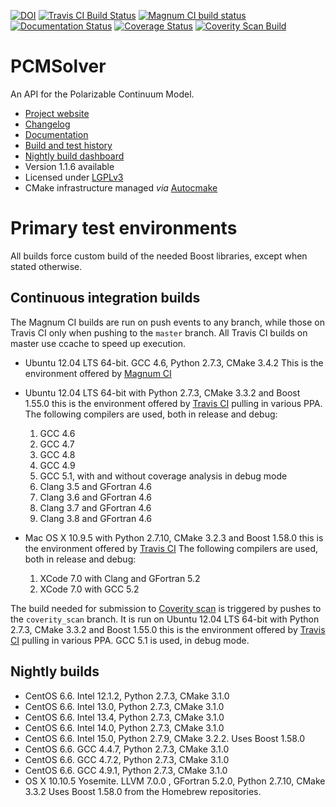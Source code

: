 [![DOI](https://zenodo.org/badge/doi/10.5281/zenodo.11910.png)](http://dx.doi.org/10.5281/zenodo.11910)
[![Travis CI Build Status](https://travis-ci.org/PCMSolver/pcmsolver.svg?branch=master)](https://travis-ci.org/PCMSolver/pcmsolver)
[![Magnum CI build status](https://magnum-ci.com/status/9207aa29405095b0b7aef0cd809ed6c2.png?branch=master)](https://magnum-ci.com/builds)
[![Documentation Status](https://readthedocs.org/projects/pcmsolver/badge/?version=latest)](http://pcmsolver.readthedocs.org/en/latest/?badge=latest)
[![Coverage Status](https://coveralls.io/repos/PCMSolver/pcmsolver/badge.svg?branch=release)](https://coveralls.io/r/PCMSolver/pcmsolver?branch=release)
[![Coverity Scan Build](https://scan.coverity.com/projects/3046/badge.svg)](https://scan.coverity.com/projects/3046)

PCMSolver
=========

An API for the Polarizable Continuum Model.

- [Project website](https://gitlab.com/PCMSolver/pcmsolver)
- [Changelog](../master/CHANGELOG.md)
- [Documentation](http://pcmsolver.readthedocs.org)
- [Build and test history](https://travis-ci.org/PCMSolver/pcmsolver/builds)
- [Nightly build dashboard](https://testboard.org/cdash/index.php?project=PCMSolver)
- Version 1.1.6 available
- Licensed under [LGPLv3](../master/LICENSE)
- CMake infrastructure managed *via* [Autocmake](http://autocmake.readthedocs.org/)

Primary test environments
=========================

All builds force custom build of the needed Boost libraries, except when
stated otherwise.

Continuous integration builds
-----------------------------

The Magnum CI builds are run on push events to any branch, while those
on Travis CI only when pushing to the `master` branch.
All Travis CI builds on master use ccache to speed up execution.

- Ubuntu 12.04 LTS 64-bit. GCC 4.6, Python 2.7.3, CMake 3.4.2
  This is the environment offered by [Magnum CI](https://magnum-ci.com)
- Ubuntu 12.04 LTS 64-bit with Python 2.7.3, CMake 3.3.2 and Boost 1.55.0
  this is the environment offered by [Travis CI](https://travis-ci.org) pulling
  in various PPA. The following compilers are used, both in release and debug:

  1. GCC 4.6
  2. GCC 4.7
  3. GCC 4.8
  4. GCC 4.9
  5. GCC 5.1, with and without coverage analysis in debug mode
  6. Clang 3.5 and GFortran 4.6
  7. Clang 3.6 and GFortran 4.6
  8. Clang 3.7 and GFortran 4.6
  9. Clang 3.8 and GFortran 4.6

- Mac OS X 10.9.5 with Python 2.7.10, CMake 3.2.3 and Boost 1.58.0
  this is the environment offered by [Travis CI](https://travis-ci.org)
  The following compilers are used, both in release and debug:

  1. XCode 7.0 with Clang and GFortran 5.2
  2. XCode 7.0 with GCC 5.2

The build needed for submission to [Coverity scan](https://scan.coverity.com/)
is triggered by pushes to the `coverity_scan` branch. It is run on
Ubuntu 12.04 LTS 64-bit with Python 2.7.3, CMake 3.3.2 and Boost 1.55.0
this is the environment offered by [Travis CI](https://travis-ci.org) pulling
in various PPA. GCC 5.1 is used, in debug mode.

Nightly builds
--------------

- CentOS 6.6. Intel 12.1.2, Python 2.7.3, CMake 3.1.0
- CentOS 6.6. Intel 13.0, Python 2.7.3, CMake 3.1.0
- CentOS 6.6. Intel 13.4, Python 2.7.3, CMake 3.1.0
- CentOS 6.6. Intel 14.0, Python 2.7.3, CMake 3.1.0
- CentOS 6.6. Intel 15.0, Python 2.7.9, CMake 3.2.2.
  Uses Boost 1.58.0
- CentOS 6.6. GCC 4.4.7, Python 2.7.3, CMake 3.1.0
- CentOS 6.6. GCC 4.7.2, Python 2.7.3, CMake 3.1.0
- CentOS 6.6. GCC 4.9.1, Python 2.7.3, CMake 3.1.0
- OS X 10.10.5 Yosemite. LLVM 7.0.0 , GFortran 5.2.0, Python 2.7.10, CMake 3.3.2
  Uses Boost 1.58.0 from the Homebrew repositories.
